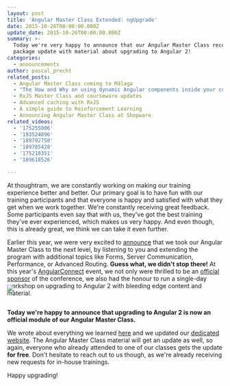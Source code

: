 ```yaml
---
layout: post
title: 'Angular Master Class Extended: ngUpgrade'
date: 2015-10-26T00:00:00.000Z
update_date: 2015-10-26T00:00:00.000Z
summary: >-
  Today we're very happy to announce that our Angular Master Class received a
  package update with material about upgrading to Angular 2!
categories:
  - announcements
author: pascal_precht
related_posts:
  - Angular Master Class coming to Málaga
  - "The How and Why on using dynamic Angular components inside your custom\_widgets"
  - RxJS Master Class and courseware updates
  - Advanced caching with RxJS
  - A simple guide to Reinforcement Learning
  - Announcing Angular Master Class at Shopware
related_videos:
  - '175255006'
  - '193524896'
  - '189792758'
  - '189785428'
  - '175218351'
  - '189618526'

---
```


At thoughtram, we are constantly working on making our training experience better and better. Our primary goal is to have fun with our training participants and that everyone is happy and satisfied with what they get when we work together. We're constantly receiving great feedback. Some participants even say that with us, they've got the best training they've ever experienced, which makes us very happy. And even though, this is already great, we think we can take it even further.

Earlier this year, we were very excited to [announce](http://blog.thoughtram.io/angular/2015/06/25/taking-angular-master-class-to-the-next-level.html) that we took our Angular Master Class to the next level, by listening to you and extending the program with additional topics like Forms, Server Communication, Performance, or Advanced Routing. **Guess what, we didn't stop there!** At this year's [AngularConnect](http://angularconnect.com) event, we not only were thrilled to be an [official sponsor](http://blog.thoughtram.io/announcements/2015/05/11/sponsoring-angularconnect.html) of the conference, we also had the honour to run a single-day workshop on upgrading to Angular 2 with bleeding edge content and material. 

<img style="margin-bottom: -2em; margin-top: -3em;" src="/assets/a1-a2-2.svg">

**Today we're happy to announce that upgrading to Angular 2 is now an official module of our Angular Master Class.**

We wrote about everything we learned [here](http://blog.thoughtram.io/angular/2015/10/24/upgrading-apps-to-angular-2-using-ngupgrade.html) and we updated our [dedicated website](http://thoughtram.io/angular-master-class.html). The Angular Master Class material will get an update as well, so again, everyone who already attended to one of our classes gets the update **for free**. Don't hesitate to reach out to us though, as we're already receiving new requests for in-house trainings.

Happy upgrading!
